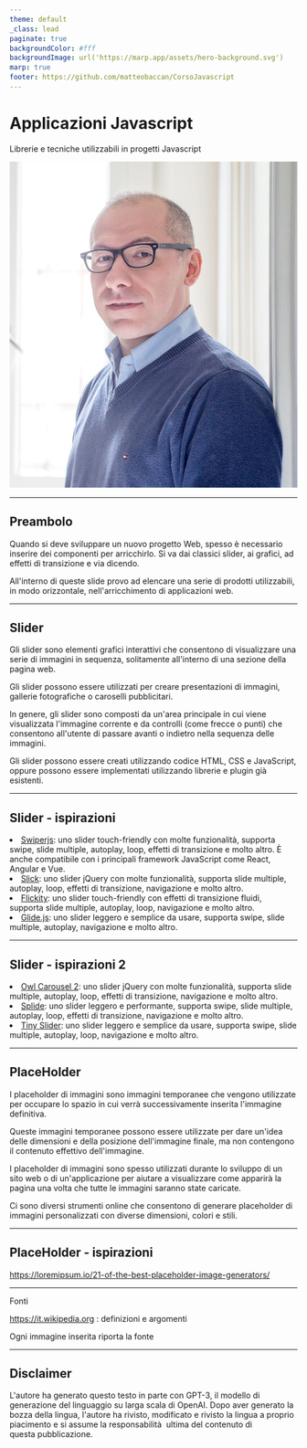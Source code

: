 ```yaml
---
theme: default
_class: lead
paginate: true
backgroundColor: #fff
backgroundImage: url('https://marp.app/assets/hero-background.svg')
marp: true
footer: https://github.com/matteobaccan/CorsoJavascript
---
```


# Applicazioni Javascript

Librerie e tecniche utilizzabili in progetti Javascript

![bg right](img/matteo-baccan.jpg)

<!-- _paginate: false -->
<!-- _footer: "" -->
<!-- style: "
img[alt~='center'] {
  display: block;
  margin: 0 auto;
}
" -->

---

## Preambolo

Quando si deve sviluppare un nuovo progetto Web, spesso è necessario inserire dei componenti per arricchirlo.
Si va dai classici slider, ai grafici, ad effetti di transizione e via dicendo.

All'interno di queste slide provo ad elencare una serie di prodotti utilizzabili, in modo orizzontale, nell'arricchimento di applicazioni web.

---

## Slider

Gli slider sono elementi grafici interattivi che consentono di visualizzare una serie di immagini in sequenza, solitamente all'interno di una sezione della pagina web.

Gli slider possono essere utilizzati per creare presentazioni di immagini, gallerie fotografiche o caroselli pubblicitari.

In genere, gli slider sono composti da un'area principale in cui viene visualizzata l'immagine corrente e da controlli (come frecce o punti) che consentono all'utente di passare avanti o indietro nella sequenza delle immagini.

Gli slider possono essere creati utilizzando codice HTML, CSS e JavaScript, oppure possono essere implementati utilizzando librerie e plugin già esistenti.

---

## Slider - ispirazioni

<li><a href="https://swiperjs.com/demos">Swiperjs</a>: uno slider touch-friendly con molte funzionalità, supporta
        swipe, slide multiple, autoplay, loop, effetti di transizione e molto altro. È anche compatibile con i
        principali framework JavaScript come React, Angular e Vue.</li>

<li><a href="https://kenwheeler.github.io/slick/">Slick</a>: uno slider jQuery con molte funzionalità, supporta
        slide multiple, autoplay, loop, effetti di transizione, navigazione e molto altro.</li>

<li><a href="https://flickity.metafizzy.co/#feature-showcase">Flickity</a>: uno slider touch-friendly con effetti di
        transizione fluidi, supporta slide multiple, autoplay, loop, navigazione e molto altro.</li>

<li><a href="https://glidejs.com/docs/">Glide.js</a>: uno slider leggero e semplice da usare, supporta swipe, slide
        multiple, autoplay, navigazione e molto altro.</li>

---

## Slider - ispirazioni 2

<li><a href="https://owlcarousel2.github.io/OwlCarousel2/demos/demos.html">Owl Carousel 2</a>: uno slider jQuery con
        molte funzionalità, supporta slide multiple, autoplay, loop, effetti di transizione, navigazione e molto altro.
    </li>

<li><a href="https://splidejs.com/">Splide</a>: uno slider leggero e performante, supporta swipe, slide multiple,
        autoplay, loop, effetti di transizione, navigazione e molto altro.</li>

<li><a href="http://ganlanyuan.github.io/tiny-slider/demo/">Tiny Slider</a>: uno slider leggero e semplice da usare,
        supporta swipe, slide multiple, autoplay, loop, navigazione e molto altro.</li>

---

## PlaceHolder

I placeholder di immagini sono immagini temporanee che vengono utilizzate per occupare lo spazio in cui verrà successivamente inserita l'immagine definitiva.

Queste immagini temporanee possono essere utilizzate per dare un'idea delle dimensioni e della posizione dell'immagine finale, ma non contengono il contenuto effettivo dell'immagine.

I placeholder di immagini sono spesso utilizzati durante lo sviluppo di un sito web o di un'applicazione per aiutare a visualizzare come apparirà la pagina una volta che tutte le immagini saranno state caricate.

Ci sono diversi strumenti online che consentono di generare placeholder di immagini personalizzati con diverse dimensioni, colori e stili.

---

## PlaceHolder - ispirazioni

https://loremipsum.io/21-of-the-best-placeholder-image-generators/

---

Fonti

<https://it.wikipedia.org> : definizioni e argomenti

Ogni immagine inserita riporta la fonte

---

## Disclaimer

L'autore ha generato questo testo in parte con GPT-3, il modello di generazione del linguaggio su larga scala di OpenAI. Dopo aver generato la bozza della lingua, l'autore ha rivisto, modificato e rivisto la lingua a proprio piacimento e si assume la responsabilità  ultima del contenuto di questa pubblicazione.
